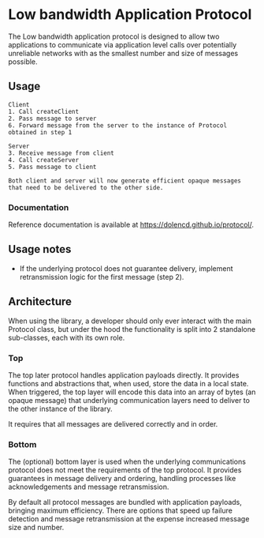 # Low bandwidth Application Protocol

The Low bandwidth application protocol is designed to allow two applications to communicate via application level calls over potentially unreliable networks with as the smallest number and size of messages possible.

## Usage

    Client
    1. Call createClient
    2. Pass message to server
    6. Forward message from the server to the instance of Protocol obtained in step 1

    Server
    3. Receive message from client
    4. Call createServer
    5. Pass message to client

    Both client and server will now generate efficient opaque messages that need to be delivered to the other side.

### Documentation

Reference documentation is available at https://dolencd.github.io/protocol/.

## Usage notes

- If the underlying protocol does not guarantee delivery, implement retransmission logic for the first message (step 2).

## Architecture

When using the library, a developer should only ever interact with the main Protocol class, but under the hood the functionality is split into 2 standalone sub-classes, each with its own role.

### Top

The top later protocol handles application payloads directly. It provides functions and abstractions that, when used, store the data in a local state. When triggered, the top layer will encode this data into an array of bytes (an opaque message) that underlying communication layers need to deliver to the other instance of the library.

It requires that all messages are delivered correctly and in order.

### Bottom

The (optional) bottom layer is used when the underlying communications protocol does not meet the requirements of the top protocol. It provides guarantees in message delivery and ordering, handling processes like acknowledgements and message retransmission.

By default all protocol messages are bundled with application payloads, bringing maximum efficiency. There are options that speed up failure detection and message retransmission at the expense increased message size and number.